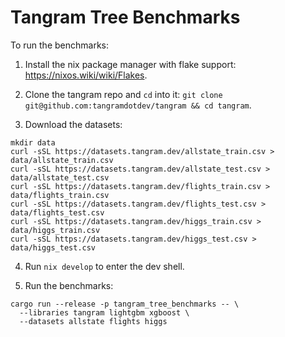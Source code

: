 # Tangram Tree Benchmarks

To run the benchmarks:

1. Install the nix package manager with flake support: https://nixos.wiki/wiki/Flakes.

2. Clone the tangram repo and `cd` into it: `git clone git@github.com:tangramdotdev/tangram && cd tangram`.

3. Download the datasets:

```
mkdir data
curl -sSL https://datasets.tangram.dev/allstate_train.csv > data/allstate_train.csv
curl -sSL https://datasets.tangram.dev/allstate_test.csv > data/allstate_test.csv
curl -sSL https://datasets.tangram.dev/flights_train.csv > data/flights_train.csv
curl -sSL https://datasets.tangram.dev/flights_test.csv > data/flights_test.csv
curl -sSL https://datasets.tangram.dev/higgs_train.csv > data/higgs_train.csv
curl -sSL https://datasets.tangram.dev/higgs_test.csv > data/higgs_test.csv
```

4. Run `nix develop` to enter the dev shell.

5. Run the benchmarks:

```
cargo run --release -p tangram_tree_benchmarks -- \
  --libraries tangram lightgbm xgboost \
  --datasets allstate flights higgs
```
